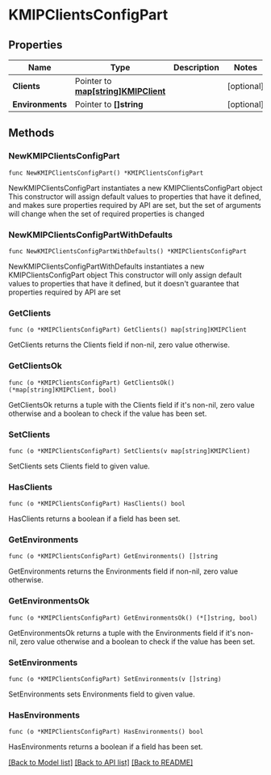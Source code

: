 # KMIPClientsConfigPart

## Properties

Name | Type | Description | Notes
------------ | ------------- | ------------- | -------------
**Clients** | Pointer to [**map[string]KMIPClient**](KMIPClient.md) |  | [optional] 
**Environments** | Pointer to **[]string** |  | [optional] 

## Methods

### NewKMIPClientsConfigPart

`func NewKMIPClientsConfigPart() *KMIPClientsConfigPart`

NewKMIPClientsConfigPart instantiates a new KMIPClientsConfigPart object
This constructor will assign default values to properties that have it defined,
and makes sure properties required by API are set, but the set of arguments
will change when the set of required properties is changed

### NewKMIPClientsConfigPartWithDefaults

`func NewKMIPClientsConfigPartWithDefaults() *KMIPClientsConfigPart`

NewKMIPClientsConfigPartWithDefaults instantiates a new KMIPClientsConfigPart object
This constructor will only assign default values to properties that have it defined,
but it doesn't guarantee that properties required by API are set

### GetClients

`func (o *KMIPClientsConfigPart) GetClients() map[string]KMIPClient`

GetClients returns the Clients field if non-nil, zero value otherwise.

### GetClientsOk

`func (o *KMIPClientsConfigPart) GetClientsOk() (*map[string]KMIPClient, bool)`

GetClientsOk returns a tuple with the Clients field if it's non-nil, zero value otherwise
and a boolean to check if the value has been set.

### SetClients

`func (o *KMIPClientsConfigPart) SetClients(v map[string]KMIPClient)`

SetClients sets Clients field to given value.

### HasClients

`func (o *KMIPClientsConfigPart) HasClients() bool`

HasClients returns a boolean if a field has been set.

### GetEnvironments

`func (o *KMIPClientsConfigPart) GetEnvironments() []string`

GetEnvironments returns the Environments field if non-nil, zero value otherwise.

### GetEnvironmentsOk

`func (o *KMIPClientsConfigPart) GetEnvironmentsOk() (*[]string, bool)`

GetEnvironmentsOk returns a tuple with the Environments field if it's non-nil, zero value otherwise
and a boolean to check if the value has been set.

### SetEnvironments

`func (o *KMIPClientsConfigPart) SetEnvironments(v []string)`

SetEnvironments sets Environments field to given value.

### HasEnvironments

`func (o *KMIPClientsConfigPart) HasEnvironments() bool`

HasEnvironments returns a boolean if a field has been set.


[[Back to Model list]](../README.md#documentation-for-models) [[Back to API list]](../README.md#documentation-for-api-endpoints) [[Back to README]](../README.md)


